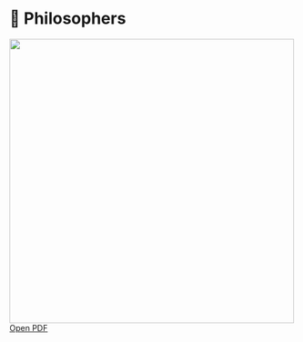 <h1>🍝 Philosophers</h1> 
<img src="https://miro.medium.com/v2/resize:fit:1024/1*DtK0rrmoaVKUt07bJ1z9bg.png" width="500" height="500"/>
<a href="https://cdn.intra.42.fr/pdf/pdf/162618/en.subject.pdf" target="_blank">Open PDF</a>

